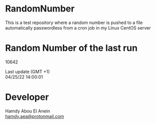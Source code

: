 # RandomNumber    
This is a test repository where a random number is pushed to a file automatically passwordless from a cron job in my Linux CentOS server    
# Random Number of the last run   
10642
      
Last update (GMT +1)    
04/25/22 14:00:01
# Developer    
Hamdy Abou El Anein   
hamdy.aea@protonmail.com
